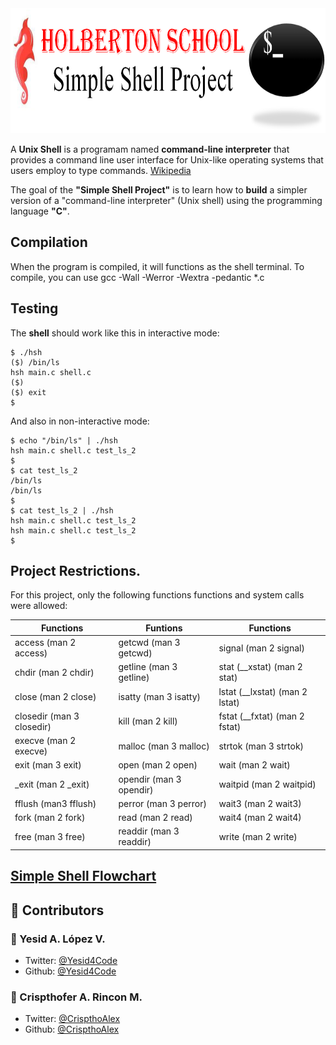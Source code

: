 <img src="Simple_Shell_Project.png" width="100%" height="200">

A **Unix Shell** is a programam named **command-line interpreter** that provides a command line user interface for Unix-like operating systems that users employ to type commands. <a href="https://en.wikipedia.org/wiki/Unix_shell">Wikipedia</a>


The goal of the **"Simple Shell Project"** is to learn how to **build** a simpler version of a "command-line interpreter" (Unix shell) using the programming language **"C"**.

## Compilation
When the program is compiled, it will functions as the shell terminal. To compile, you can use gcc -Wall -Werror -Wextra -pedantic *.c

## Testing
The **shell** should work like this in interactive mode:
```
$ ./hsh
($) /bin/ls
hsh main.c shell.c
($)
($) exit
$
```
And also in non-interactive mode:
```
$ echo "/bin/ls" | ./hsh
hsh main.c shell.c test_ls_2
$
$ cat test_ls_2
/bin/ls
/bin/ls
$
$ cat test_ls_2 | ./hsh
hsh main.c shell.c test_ls_2
hsh main.c shell.c test_ls_2
$
```

## Project Restrictions.
For this project, only the following functions functions and system calls were allowed:

|Functions|Funtions|Functions|
|---------|--------|----------|
|access (man 2 access)|getcwd (man 3 getcwd)|signal (man 2 signal)|
|chdir (man 2 chdir) |getline (man 3 getline)|stat (__xstat) (man 2 stat)|
|close (man 2 close)|isatty (man 3 isatty)|lstat (__lxstat) (man 2 lstat)|
|closedir (man 3 closedir)|kill (man 2 kill)|fstat (__fxtat) (man 2 fstat)|
|execve (man 2 execve)|malloc (man 3 malloc)|strtok (man 3 strtok)|
|exit (man 3 exit)|open (man 2 open)|wait (man 2 wait)|
|_exit (man 2 _exit)|opendir (man 3 opendir)|waitpid (man 2 waitpid)|
|fflush (man3 fflush)|perror (man 3 perror)|wait3 (man 2 wait3)|
|fork (man 2 fork)|read (man 2 read)|wait4 (man 2 wait4)|
|free (man 3 free)|readdir (man 3 readdir)|write (man 2 write)|

## [Simple Shell Flowchart](https://drive.google.com/file/d/1wOA3C_6yEm2mzH3VDnU-O1o8Pz-RoSvj/view?usp=sharing )

## :busts_in_silhouette: Contributors

### :bust_in_silhouette: Yesid A. López V.
* Twitter: <a href="https://twitter.com/Yesid4Code">@Yesid4Code</a>
* Github:  [@Yesid4Code](https://github.com/Yesid4Code)

### :bust_in_silhouette: Crispthofer A. Rincon M.
* Twitter: [@CrispthoAlex](https://twitter.com/CrispthoAlex)
* Github:  <a href="https://github.com/CrispthoAlex">@CrispthoAlex</a>